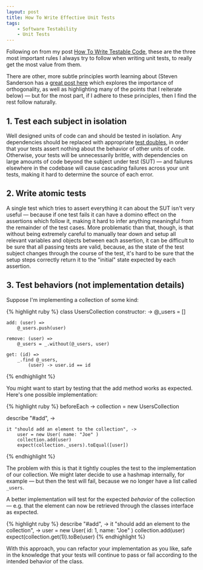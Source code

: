 ```yaml
---
layout: post
title: How To Write Effective Unit Tests
tags:
    - Software Testability
    - Unit Tests
---
```


Following on from my post [How To Write Testable Code](/blog/2012/10/10/how-to-write-testable-code), these are the three most important rules I always try to follow when writing unit tests, to really get the most value from them.

There are other, more subtle principles worth learning about (Steven Sanderson has a [great post here](http://blog.stevensanderson.com/2009/08/24/writing-great-unit-tests-best-and-worst-practises/) which explores the importance of orthogonality, as well as highlighting many of the points that I reiterate below) &mdash; but for the most part, if I adhere to these principles, then I find the rest follow naturally.

## 1. Test each subject in isolation

Well designed units of code can and should be tested in isolation.  Any dependencies should be replaced with appropriate [test doubles](http://www.martinfowler.com/bliki/TestDouble.html), in order that your tests assert nothing about the behavior of other units of code.  Otherwise, your tests will be unnecessarily brittle, with dependencies on large amounts of code beyond the subject under test (SUT) &mdash; and failures elsewhere in the codebase will cause cascading failures across your unit tests, making it hard to determine the source of each error.

## 2. Write atomic tests

A single test which tries to assert everything it can about the SUT isn't very useful &mdash; because if one test fails it can have a domino effect on the assertions which follow it, making it hard to infer anything meaningful from the remainder of the test cases.  More problematic than that, though, is that without being extremely careful to manually tear down and setup all relevant variables and objects between each assertion, it can be difficult to be sure that all passing tests are valid, because, as the state of the test subject changes through the course of the test, it's hard to be sure that the setup steps correctly return it to the "initial" state expected by each assertion.

## 3. Test behaviors (not implementation details)

Suppose I'm implementing a collection of some kind:

{% highlight ruby %}
class UsersCollection
    constructor: ->
        @_users = []
 
    add: (user) =>
        @_users.push(user)
 
    remove: (user) =>
        @_users = _.without(@_users, user)
 
    get: (id) =>
        _.find @_users,
            (user) -> user.id == id
{% endhighlight %}
        
You might want to start by testing that the add method works as expected.  Here's one possible implementation:

{% highlight ruby %}
beforeEach ->
    collection = new UsersCollection
 
describe "#add", ->
 
    it "should add an element to the collection", ->
        user = new User( name: "Joe" )
        collection.add(user)
        expect(collection._users).toEqual([user])
{% endhighlight %}

The problem with this is that it tightly couples the test to the implementation of our collection.  We might later decide to use a hashmap internally, for example &mdash; but then the test will fail, because we no longer have a list called ```_users```.

A better implementation will test for the expected *behavior* of the collection &mdash; e.g. that the element can now be retrieved through the classes interface as expected.

{% highlight ruby %}
describe "#add", ->
    it "should add an element to the collection", ->
        user = new User( id: 1, name: "Joe" )
        collection.add(user)
        expect(collection.get(1)).toBe(user)
{% endhighlight %}
     
With this approach, you can refactor your implementation as you like, safe in the knowledge that your tests will continue to pass or fail according to the intended behavior of the class.

